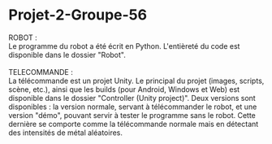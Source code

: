 # Projet-2-Groupe-56

ROBOT : 
\
Le programme du robot a été écrit en Python. L'entièreté du code est disponible dans le dossier "Robot".
\
\
TELECOMMANDE : 
\
La télécommande est un projet Unity. Le principal du projet (images, scripts, scène, etc.), ainsi que les builds (pour Android, Windows et Web) est disponible dans le dossier "Controller (Unity project)".
Deux versions sont disponibles : la version normale, servant à télécommander le robot, et une version "démo", pouvant servir à tester le programme sans le robot. Cette dernière se comporte comme la télécommande normale mais en détectant des intensités de métal aléatoires.
